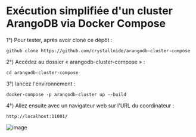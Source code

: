 # Exécution simplifiée d'un cluster ArangoDB via Docker Compose

1°) Pour tester, après avoir cloné ce dépôt :
```
github clone https://github.com/crystalloide/arangodb-cluster-compose
```
    
2°) Accédez au dossier « arangodb-cluster-compose » :
```
cd arangodb-cluster-compose
```

3°) lancez l'environnement :
```
docker-compose -p arangodb-cluster up --build
```

4°) Allez ensuite avec un navigateur web sur l'URL du coordinateur : 
```
http://localhost:11001/
```

![image](https://github.com/user-attachments/assets/d7dd32bb-2b79-4537-a553-ab1b9d3930ff)

